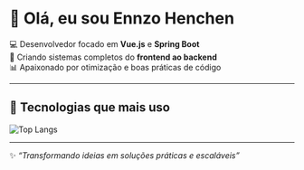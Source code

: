 # 👋 Olá, eu sou Ennzo Henchen

💻 Desenvolvedor focado em **Vue.js** e **Spring Boot**  
🚀 Criando sistemas completos do **frontend ao backend**  
📊 Apaixonado por otimização e boas práticas de código  

---

## 🚀 Tecnologias que mais uso

![Top Langs](https://github-readme-stats.vercel.app/api/top-langs/?username=EnnzoHenchen&layout=compact&langs_count=8&theme=radical)

---

✨ _“Transformando ideias em soluções práticas e escaláveis”_

